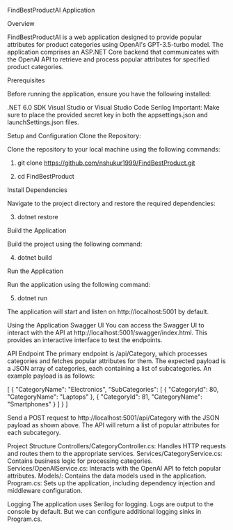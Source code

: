 FindBestProductAI Application


Overview


FindBestProductAI is a web application designed to provide popular attributes for product categories using OpenAI's GPT-3.5-turbo model. The application comprises an ASP.NET Core backend that communicates with the OpenAI API to retrieve and process popular attributes for specified product categories.

Prerequisites

Before running the application, ensure you have the following installed:

.NET 6.0 SDK
Visual Studio or Visual Studio Code
Serilog
Important: Make sure to place the provided secret key in both the appsettings.json and launchSettings.json files.

Setup and Configuration
Clone the Repository:

Clone the repository to your local machine using the following commands:

1. git clone https://github.com/nshukur1999/FindBestProduct.git

2. cd FindBestProduct


Install Dependencies

Navigate to the project directory and restore the required dependencies:

3. dotnet restore


Build the Application

Build the project using the following command:

4. dotnet build


Run the Application

Run the application using the following command:

5. dotnet run


The application will start and listen on http://localhost:5001 by default.

Using the Application
Swagger UI
You can access the Swagger UI to interact with the API at http://localhost:5001/swagger/index.html. This provides an interactive interface to test the endpoints.

API Endpoint
The primary endpoint is /api/Category, which processes categories and fetches popular attributes for them. The expected payload is a JSON array of categories, each containing a list of subcategories. An example payload is as follows:


[
  {
    "CategoryName": "Electronics",
    "SubCategories": [
      {
        "CategoryId": 80,
        "CategoryName": "Laptops"
      },
      {
        "CategoryId": 81,
        "CategoryName": "Smartphones"
      }
    ]
  }
]


Send a POST request to http://localhost:5001/api/Category with the JSON payload as shown above. The API will return a list of popular attributes for each subcategory.

Project Structure
Controllers/CategoryController.cs: Handles HTTP requests and routes them to the appropriate services.
Services/CategoryService.cs: Contains business logic for processing categories.
Services/OpenAIService.cs: Interacts with the OpenAI API to fetch popular attributes.
Models/: Contains the data models used in the application.
Program.cs: Sets up the application, including dependency injection and middleware configuration.


Logging
The application uses Serilog for logging. Logs are output to the console by default. But we can configure additional logging sinks in Program.cs.
